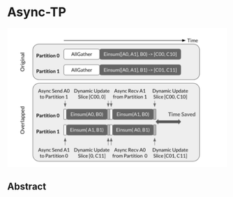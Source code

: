 # Async-TP

<p align="center">
<img src="Figure_2.png" width="600" title="blank">
</p>

## Abstract


